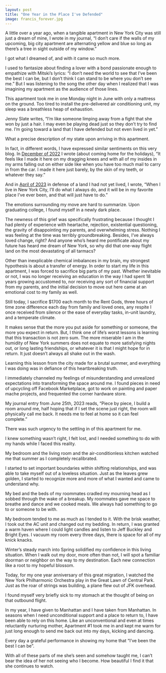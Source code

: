```yaml
---
layout: post
title: "One Year in the Place I've Defended"
image: francis_forever.jpg
---
```


A little over a year ago, when a tangible apartment in New York City was still just a dream of mine, I wrote in my journal, “I don’t care if the walls of my upcoming, big city apartment are alternating yellow and blue so long as there’s a tree in sight outside of my window.”

I got what I dreamed of, and with it came so much more.

I used to fantasize about finding a lover with a bond passionate enough to empathize with Mitski’s lyrics: “I don’t need the world to see that I’ve been the best I can be, but I don’t think I can stand to be where you don’t see me.” But I was listening to the song the other day when I realized that I was imagining my apartment as the audience of those lines.

This apartment took me in one Monday night in June with only a mattress on the ground. Too tired to install the pre-delivered air conditioning unit, my sleep was a breathless heap of exhaustion. 

Jenny Slate writes, “I’m like someone limping away from a fight that she won by just a hair. I may even be playing dead just so they don’t try to find me. I’m going toward a land that I have defended but not even lived in yet.”

What a precise description of my state upon arriving in this apartment. 

In fact, in different words, I have expressed similar sentiments on this very blog. In [December of 2022](https://madamesuperstar.com/home-for-the-holidays) I wrote (about coming home for the holidays), “It feels like I made it here on my dragging knees and with all of my insides in my arms falling out on either side like when you have too much mail to carry in from the car. I made it here just barely, by the skin of my teeth, or whatever they say.” 

And in [April of 2023](https://madamesuperstar.com/empire-state) in defense of a land I had not yet lived, I wrote, “When I live in New York City, I’ll do what I always do, and it will be in my favorite place I’ve ever been, and that will just have to do.” 

The emotions surrounding my move are hard to summarize. Upon graduating college, I found myself in a newly dark place. 

The newness of this grief was specifically frustrating because I thought I had plenty of experience with heartache, rejection, existential questioning, the gravity of disappointing my parents, and overwhelming stress. Nothing I was feeling at the time was terribly groundbreaking. Besides, I’ve always loved change, right? And anyone who’s heard me pontificate about my future has heard me dream of New York, so why did that one-way flight land on the most devastating of all tarmacs? 

Other than inexplicable chemical imbalances in my brain, my strongest hypothesis is about a transfer of energy. In order to start my life in this apartment, I was forced to sacrifice big parts of my past. Whether inevitable or not, I was no longer receiving an education in the way I had spent 18 years growing accustomed to, nor receiving any sort of financial support from my parents, and the initial decision to move out here came at an emotional cost to my family as well.

Still today, I sacrifice $1700 each month to the Rent Gods, three hours of time zone difference each day from family and loved ones, any respite I once received from silence or the ease of everyday tasks, in-unit laundry, and a temperate climate.

It makes sense that the more you put aside for something or someone, the more you expect in return. But, I think one of life’s worst lessons is learning that this transaction is not zero sum. The more miserable I am in the humidity of New York summers does not equate to more satisfying nights out, or long lasting friendships, or whatever it is that I might hope for in return. It just doesn’t always all shake out in the wash.

Learning this lesson from the city made for a brutal summer, and everything I was doing was in defiance of this heartbreaking truth.

I immediately channeled my feelings of misunderstanding and unrealized expectations into transforming the space around me. I found pieces in need of upcycling off Facebook Marketplace, got to work on painting and paper mache projects, and frequented the corner hardware store.

My journal entry from June 25th, 2023 reads, “Piece by piece, I build a room around me, half hoping that if I set the scene just right, the room will physically call me back. It needs me to feel at home so it can feel complete.”

There was such urgency to the settling in of this apartment for me. 

I knew something wasn’t right, I felt lost, and I needed something to do with my hands while I faced this reality.

My bedroom and the living room and the air-conditionless kitchen watched me that summer as I completely recalibrated.

I started to set important boundaries within shifting relationships, and was able to take myself out of a loveless situation. Just as the leaves grew golden, I started to recognize more and more of what I wanted and came to understand why.

My bed and the beds of my roommates cradled my mourning head as I sobbed through the wake of a breakup. My roommates gave me space to breathe and dance and we cooked meals. We always had something to go to or someone to be with. 

My bedroom tended to me as much as I tended to it. With the brisk weather, I took out the AC unit and changed out my bedding. In return, I was granted a warm haven where I could light candles and listen to Jeff Buckley and Bright Eyes. I vacuum my room every three days, there is space for all of my knick knacks. 

Winter’s steady march into Spring solidified my confidence in this living situation. When I walk out my door, more often than not, I will spot a familiar doorman or neighbor on the way to my destination. Each new connection like a root to my hopeful blossom. 

Today, for my one year anniversary of this great migration, I watched the New York Philharmonic Orchestra play in the Great Lawn of Central Park. Just as the roar of strings was building, a plane flew out of JFK overhead. 

I found myself very briefly sick to my stomach at the thought of being on that outbound flight.

In my year, I have given to Manhattan and I have taken from Manhattan. In seasons when I need unconditional support and a place to return to, I have been able to rely on this home. Like an unconventional and even at times reluctantly nurturing mother, Apartment #1 took me in and kept me warm for just long enough to send me back out into my days, kicking and dancing.

Every day a grateful performance in showing my home that “I’ve been the best I can be”. 

With all of these parts of me she’s seen and somehow taught me, I can’t bear the idea of her not seeing who I become. How beautiful I find it that she continues to watch.
